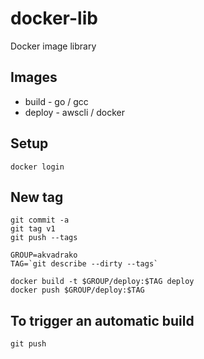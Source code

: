 # docker-lib

Docker image library

## Images

- build - go / gcc
- deploy - awscli / docker

## Setup

```
docker login
```

## New tag

```
git commit -a
git tag v1
git push --tags

GROUP=akvadrako
TAG=`git describe --dirty --tags`

docker build -t $GROUP/deploy:$TAG deploy
docker push $GROUP/deploy:$TAG
```

## To trigger an automatic build

```
git push
```